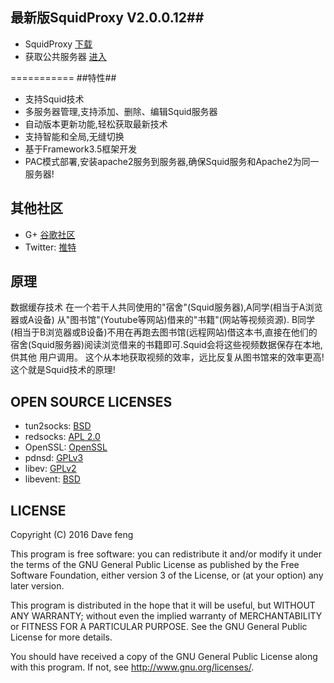 ## 最新版SquidProxy V2.0.0.12##


* SquidProxy [下载](https://github.com/squidproxy/squidproxy/releases/download/V2.0.0.12/squidproxy.exe)
* 获取公共服务器 [进入](https://plus.google.com/communities/101513261063592651175)

===========
##特性##

- 支持Squid技术
- 多服务器管理,支持添加、删除、编辑Squid服务器
- 自动版本更新功能,轻松获取最新技术
- 支持智能和全局,无缝切换
- 基于Framework3.5框架开发
- PAC模式部署,安装apache2服务到服务器,确保Squid服务和Apache2为同一服务器!

## 其他社区

* G+ [谷歌社区](https://plus.google.com/communities/101513261063592651175)
* Twitter: [推特](https://twitter.com/squidgfw)

## 原理

数据缓存技术
在一个若干人共同使用的"宿舍"(Squid服务器),A同学(相当于A浏览器或A设备) 从"图书馆"(Youtube等网站)借来的"书籍"(网站等视频资源).
B同学(相当于B浏览器或B设备)不用在再跑去图书馆(远程网站)借这本书,直接在他们的宿舍(Squid服务器)阅读浏览借来的书籍即可.Squid会将这些视频数据保存在本地,供其他
用户调用。
这个从本地获取视频的效率，远比反复从图书馆来的效率更高! 这个就是Squid技术的原理!

## OPEN SOURCE LICENSES

* tun2socks: [BSD](https://github.com/shadowsocks/badvpn/blob/shadowsocks-android/COPYING)
* redsocks: [APL 2.0](https://github.com/shadowsocks/redsocks/blob/master/README)
* OpenSSL: [OpenSSL](https://github.com/shadowsocks/openssl-android/blob/master/NOTICE)
* pdnsd: [GPLv3](https://github.com/shadowsocks/shadowsocks-android/blob/master/src/main/jni/pdnsd/COPYING)
* libev: [GPLv2](https://github.com/shadowsocks/shadowsocks-android/blob/master/src/main/jni/libev/LICENSE)
* libevent: [BSD](https://github.com/shadowsocks/libevent/blob/master/LICENSE)


## LICENSE

Copyright (C) 2016 Dave feng

This program is free software: you can redistribute it and/or modify
it under the terms of the GNU General Public License as published by
the Free Software Foundation, either version 3 of the License, or
(at your option) any later version.

This program is distributed in the hope that it will be useful,
but WITHOUT ANY WARRANTY; without even the implied warranty of
MERCHANTABILITY or FITNESS FOR A PARTICULAR PURPOSE.  See the
GNU General Public License for more details.

You should have received a copy of the GNU General Public License
along with this program. If not, see <http://www.gnu.org/licenses/>.